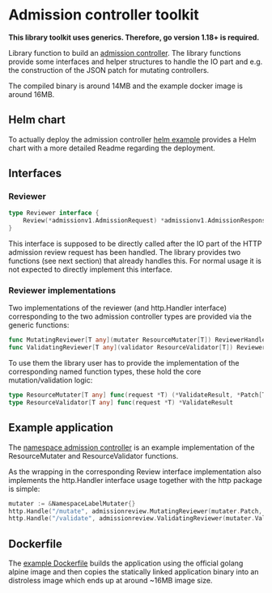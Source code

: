 # Admission controller toolkit
 **This library toolkit uses generics. Therefore, go version 1.18+ is required.**

Library function to build an [admission controller](https://kubernetes.io/docs/reference/access-authn-authz/extensible-admission-controllers/).
 The library functions provide some interfaces and helper structures to handle the IO part and e.g. the construction of the JSON patch for mutating controllers.

The compiled binary is around 14MB and the example docker image is around 16MB.

## Helm chart
To actually deploy the admission controller [helm example](examples/helm) provides a Helm chart with a more detailed Readme regarding the deployment.

## Interfaces
### Reviewer
```go
type Reviewer interface {
	Review(*admissionv1.AdmissionRequest) *admissionv1.AdmissionResponse
}
```
This interface is supposed to be directly called after the IO part of the HTTP admission review request has been handled.
The library provides two functions (see next section) that already handles this. For normal usage it is not expected to directly implement this interface.

### Reviewer implementations
Two implementations of the reviewer (and http.Handler interface) corresponding to the two admission controller types are provided via the generic functions:
```go
func MutatingReviewer[T any](mutater ResourceMutater[T]) ReviewerHandler
func ValidatingReviewer[T any](validator ResourceValidator[T]) ReviewerHandler
```
To use them the library user has to provide the implementation of the corresponding named function types, these hold the core mutation/validation logic:
```go
type ResourceMutater[T any] func(request *T) (*ValidateResult, *Patch[T])
type ResourceValidator[T any] func(request *T) *ValidateResult
```

## Example application
The [namespace admission controller](examples/cmd/namespace) is an example implementation of the ResourceMutater and ResourceValidator functions.

As the wrapping in the corresponding Review interface implementation also implements the http.Handler interface usage together with the http package is simple:
```go
mutater := &NamespaceLabelMutater{}
http.Handle("/mutate", admissionreview.MutatingReviewer(mutater.Patch, compatibleGroupVersionKind))
http.Handle("/validate", admissionreview.ValidatingReviewer(mutater.Validate, compatibleGroupVersionKind))
```

## Dockerfile
The [example Dockerfile](examples/build/Dockerfile) builds the application using the official golang alpine image and then copies the statically linked application binary into an distroless image which ends up at around ~16MB image size.
